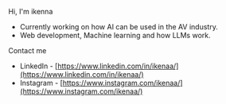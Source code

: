 Hi, I'm ikenna

- Currently working on how AI can be used in the AV industry.
- Web development, Machine learning and how LLMs work.

Contact me 
- LinkedIn - [https://www.linkedin.com/in/ikenaa/](https://www.linkedin.com/in/ikenaa/)
- Instagram - [https://www.instagram.com/ikenaa/](https://www.instagram.com/ikenaa/)

